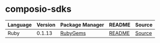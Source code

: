 # composio-sdks

|Language|Version|Package Manager|README|Source|
|-|-|-|-|-|
|Ruby|0.1.13|[RubyGems](https://rubygems.org/gems/composio/versions/0.1.13)|[README](https://github.com/konfig-dev/composio-sdks/tree/HEAD/ruby#readme)|[Source](https://github.com/konfig-dev/composio-sdks/tree/HEAD/ruby)|